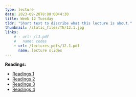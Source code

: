 ```yaml
---
type: lecture
date: 2023-09-28T8:00:00+4:30
title: Week 12 Tuesday
tldr: "Short text to discribe what this lecture is about."
thumbnail: /static_files/TN/12.1.jpg
links: 
    # - url: /l1.pdf
    #   name: codes
    - url: /lectures_pdfs/12.1.pdf
      name: lecture slides
---
```

**Readings:**
- [Readings 1](/readings_pdfs/week2/TH/r1.pdf)
- [Readings 2](/readings_pdfs/week2/TH/r2.pdf)
- [Readings 3](/readings_pdfs/week2/TH/r3.pdf)
- [Readings 4](/readings_pdfs/week2/TH/r4.pdf)


